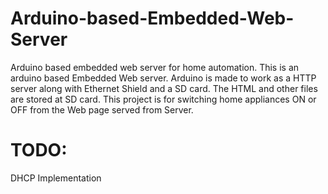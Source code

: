 # Arduino-based-Embedded-Web-Server
Arduino based embedded web server for home automation.
This is an arduino based Embedded Web server. Arduino is made to work as a HTTP server along with Ethernet Shield and a SD card.
The HTML and other files are stored at SD card. This project is for switching home appliances ON or OFF from the Web page served from Server.
# TODO:
DHCP Implementation